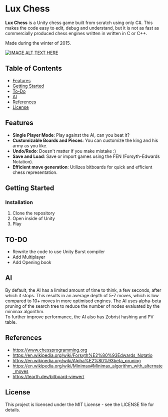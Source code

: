 ﻿# Lux Chess

**Lux Chess** is a Unity chess game built from scratch using only C#.
This makes the code easy to edit, debug and understand, but it is not as fast as commercially produced chess engines written in
written in C or C++.

Made during the winter of 2015.

[![IMAGE ALT TEXT HERE](https://img.youtube.com/vi/y2XRnRherwk/0.jpg)](https://www.youtube.com/watch?v=y2XRnRherwk)

## Table of Contents
- [Features](#features)
- [Getting Started](#getting-started)
- [To-Do](#to-do)
- [AI](#ai)
- [References](#references)
- [License](#license)

## Features
- **Single Player Mode**: Play against the AI, can you beat it?
- **Customizable Boards and Pieces**: You can customize the king and his army as you like.
- **Undo/Redo**: Doesn't matter if you make mistake :)
- **Save and Load**: Save or import games using the FEN (Forsyth-Edwards Notation).
- **Efficient move generation**: Utilizes bitboards for quick and efficient chess representation.

## Getting Started

### Installation

1. Clone the repository
2. Open inside of Unity
3. Play


## TO-DO

- Rewrite the code to use Unity Burst compiler
- Add Multiplayer
- Add Opening book


## AI

By default, the AI has a limited amount of time to think, a few seconds, after which it stops. This results in an average depth of 5-7 moves,
which is low compared to 10+ moves in more optimised engines.
The AI uses alpha-beta pruning of the search tree to reduce the number of nodes evaluated by the
minimax algorithm.  
To further improve performance, the AI also has Zobrist hashing and PV table.

## References

- https://www.chessprogramming.org
- https://en.wikipedia.org/wiki/Forsyth%E2%80%93Edwards_Notatio
- https://en.wikipedia.org/wiki/Alpha%E2%80%93beta_pruning
- https://en.wikipedia.org/wiki/Minimax#Minimax_algorithm_with_alternate_moves
- https://tearth.dev/bitboard-viewer/

## License

This project is licensed under the MIT License - see the LICENSE file for details.